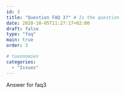 ```yaml
---
id: 3
title: "Question FAQ 3?" # Is the question
date: 2020-10-05T11:27:17+02:00
draft: false
type: "faq"
main: true
order: 3

# taxonomies
categories:
  - "Issues"
---
```


Answer for faq3
